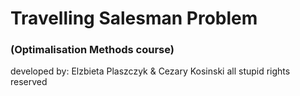 # Travelling Salesman Problem
### (Optimalisation Methods course)
developed by: Elzbieta Plaszczyk & Cezary Kosinski
all stupid rights reserved 
